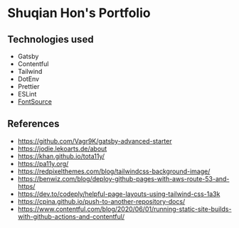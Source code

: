 
# Shuqian Hon's Portfolio

## Technologies used

- Gatsby
- Contentful
- Tailwind
- DotEnv
- Prettier
- ESLint
- [FontSource](https://fontsource.org/fonts/asap)

## References

- <https://github.com/Vagr9K/gatsby-advanced-starter>
- <https://jodie.lekoarts.de/about>
- <https://khan.github.io/tota11y/>
- <https://pa11y.org/>
- <https://redpixelthemes.com/blog/tailwindcss-background-image/>
- <https://benwiz.com/blog/deploy-github-pages-with-aws-route-53-and-https/>
- <https://dev.to/codeply/helpful-page-layouts-using-tailwind-css-1a3k>
- <https://cpina.github.io/push-to-another-repository-docs/>
- <https://www.contentful.com/blog/2020/06/01/running-static-site-builds-with-github-actions-and-contentful/>
